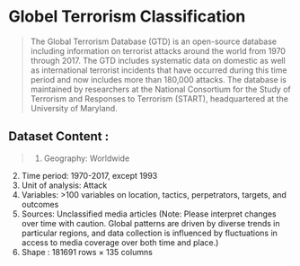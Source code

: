 # Globel Terrorism Classification
> The Global Terrorism Database (GTD) is an open-source database including information on terrorist attacks around the world from 1970 through 2017. The GTD includes systematic data on domestic as well as international terrorist incidents that have occurred during this time period and now includes more than 180,000 attacks. The database is maintained by researchers at the National Consortium for the Study of Terrorism and Responses to Terrorism (START), headquartered at the University of Maryland.

## Dataset Content :
>  1.  Geography: Worldwide
   2.  Time period: 1970-2017, except 1993
   3. Unit of analysis: Attack
   4. Variables: >100 variables on location, tactics, perpetrators, targets, and outcomes
   5. Sources: Unclassified media articles (Note: Please interpret changes over time with caution. Global patterns are driven by diverse trends in particular regions, and data collection is influenced by fluctuations in access to media coverage over both time and place.)
   6. Shape : 181691 rows × 135 columns
